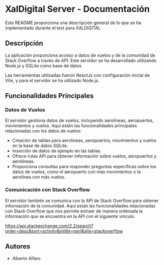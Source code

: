 # XalDigital Server - Documentación

Este README proporciona una descripción general de lo que se ha implementado durante el test para XALDIGITAL

## Descripción

La aplicación proporciona acceso a datos de vuelos y de la comunidad de Stack Overflow a través de API. Este servidor se ha desarrollado utilizando Node.js y SQLite como base de datos.

Las herramientas utilizadas fueron ReactJs con configuración inicial de Vite, y para el servidor se ha utilizado Node.js. 

## Funcionalidades Principales

### Datos de Vuelos

El servidor gestiona datos de vuelos, incluyendo aerolíneas, aeropuertos, movimientos y vuelos. Aquí están las funcionalidades principales relacionadas con los datos de vuelos:

- Creación de tablas para aerolíneas, aeropuertos, movimientos y vuelos en la base de datos SQLite.
- Inserción de datos de ejemplo en las tablas.
- Ofrece rutas API para obtener información sobre vuelos, aeropuertos y aerolíneas.
- Proporciona consultas para responder preguntas específicas sobre los datos de vuelos, como el aeropuerto con más movimientos o la aerolínea con más vuelos.

### Comunicación con Stack Overflow

El servidor también se comunica con la API de Stack Overflow para obtener información de la comunidad. Aquí están las funcionalidades relacionadas con Stack Overflow que nos permite extraer de manera ordenada la información que se encuentra en la API con el siguiente vinculo: 

https://api.stackexchange.com/2.2/search?order=desc&sort=activity&intitle=perl&site=stackoverflow


## Autores

- Alberto Alfaro

